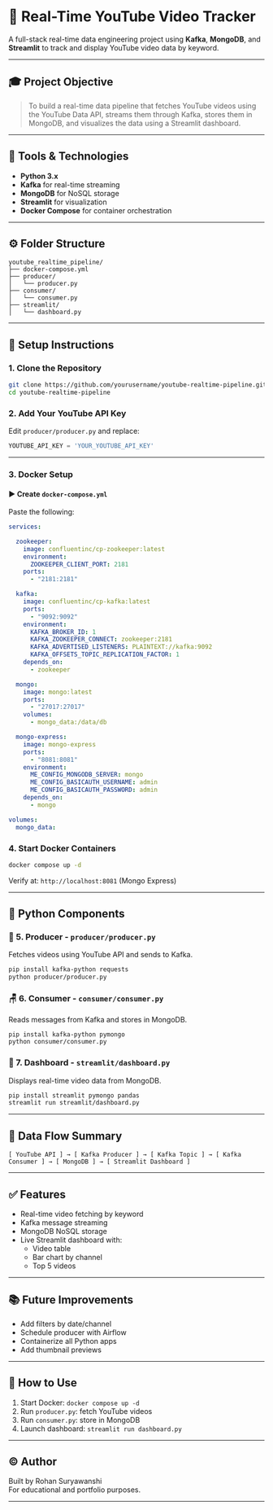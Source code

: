 # 🎥 Real-Time YouTube Video Tracker

A full-stack real-time data engineering project using **Kafka**, **MongoDB**, and **Streamlit** to track and display YouTube video data by keyword.

---

## 🎓 Project Objective

> To build a real-time data pipeline that fetches YouTube videos using the YouTube Data API, streams them through Kafka, stores them in MongoDB, and visualizes the data using a Streamlit dashboard.

---

## 🧰 Tools & Technologies

- **Python 3.x**
- **Kafka** for real-time streaming
- **MongoDB** for NoSQL storage
- **Streamlit** for visualization
- **Docker Compose** for container orchestration

---

## ⚙️ Folder Structure

```
youtube_realtime_pipeline/
├── docker-compose.yml
├── producer/
│   └── producer.py
├── consumer/
│   └── consumer.py
├── streamlit/
│   └── dashboard.py
```

---

## 🚀 Setup Instructions

### 1. Clone the Repository

```bash
git clone https://github.com/yourusername/youtube-realtime-pipeline.git
cd youtube-realtime-pipeline
```

### 2. Add Your YouTube API Key

Edit `producer/producer.py` and replace:

```python
YOUTUBE_API_KEY = 'YOUR_YOUTUBE_API_KEY'
```

---

### 3. Docker Setup

#### ▶️ Create `docker-compose.yml`

Paste the following:

```yaml
services:

  zookeeper:
    image: confluentinc/cp-zookeeper:latest
    environment:
      ZOOKEEPER_CLIENT_PORT: 2181
    ports:
      - "2181:2181"

  kafka:
    image: confluentinc/cp-kafka:latest
    ports:
      - "9092:9092"
    environment:
      KAFKA_BROKER_ID: 1
      KAFKA_ZOOKEEPER_CONNECT: zookeeper:2181
      KAFKA_ADVERTISED_LISTENERS: PLAINTEXT://kafka:9092
      KAFKA_OFFSETS_TOPIC_REPLICATION_FACTOR: 1
    depends_on:
      - zookeeper

  mongo:
    image: mongo:latest
    ports:
      - "27017:27017"
    volumes:
      - mongo_data:/data/db

  mongo-express:
    image: mongo-express
    ports:
      - "8081:8081"
    environment:
      ME_CONFIG_MONGODB_SERVER: mongo
      ME_CONFIG_BASICAUTH_USERNAME: admin
      ME_CONFIG_BASICAUTH_PASSWORD: admin
    depends_on:
      - mongo

volumes:
  mongo_data:
```

### 4. Start Docker Containers

```bash
docker compose up -d
```

Verify at: `http://localhost:8081` (Mongo Express)

---

## 🔧 Python Components

### 📢 5. Producer - `producer/producer.py`

Fetches videos using YouTube API and sends to Kafka.

```bash
pip install kafka-python requests
python producer/producer.py
```

### 🪑 6. Consumer - `consumer/consumer.py`

Reads messages from Kafka and stores in MongoDB.

```bash
pip install kafka-python pymongo
python consumer/consumer.py
```

### 🔺 7. Dashboard - `streamlit/dashboard.py`

Displays real-time video data from MongoDB.

```bash
pip install streamlit pymongo pandas
streamlit run streamlit/dashboard.py
```

---

## 🔄 Data Flow Summary

```
[ YouTube API ] → [ Kafka Producer ] → [ Kafka Topic ] → [ Kafka Consumer ] → [ MongoDB ] → [ Streamlit Dashboard ]
```

---

## ✅ Features

- Real-time video fetching by keyword
- Kafka message streaming
- MongoDB NoSQL storage
- Live Streamlit dashboard with:
  - Video table
  - Bar chart by channel
  - Top 5 videos

---

## 📚 Future Improvements

- Add filters by date/channel
- Schedule producer with Airflow
- Containerize all Python apps
- Add thumbnail previews

---

## 🧠 How to Use

1. Start Docker: `docker compose up -d`
2. Run `producer.py`: fetch YouTube videos
3. Run `consumer.py`: store in MongoDB
4. Launch dashboard: `streamlit run dashboard.py`

---

## © Author

Built by Rohan Suryawanshi\
For educational and portfolio purposes.

---

